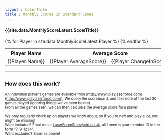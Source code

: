 ```yaml
---
layout : LaserTable
title : Monthly Scores in Standard Games
---
```


#### {{site.data.MonthlyScoreLatest.ScoreTitle}}

<table class="ScoreTable" >
<tr><th>Player Name</th><th colspan = "2">Average Score </th><th> Missions Played</th> </tr>
{% for Player in site.data.MonthlyScoreLatest.Player %}
<tr><td>{{Player.Name}}</td><td class = "number"> {{Player.AverageScore}} </td><td class = "SmallBrightNumber">  {{Player.ChangeInScore}} </td><td class = "number"> {{Player.MissionsPlayed}} </td></tr>
{% endfor %}
</table>

-----

## <small>How does this work?</small>

<small>An individual player's games are available from [http://www.iplaylaserforce.com/](http://www.iplaylaserforce.com/). We query the scoreboard, and take note of the last 30 games played (ignoring things we've seen before)<br/> From all the games seen, we can then calculate the average score for a player.</small>

<small>We only regularly check up on players we know about, so if you're new and play a lot, you might be missing!  <br/>
Want included? Email me at [LaserForceStats@ctri.co.uk](mailto:LaserForceStats@ctri.co.uk), all I need is your member ID in the form "7-9-1234". <br/>
Want excluded? Same as above!</small>